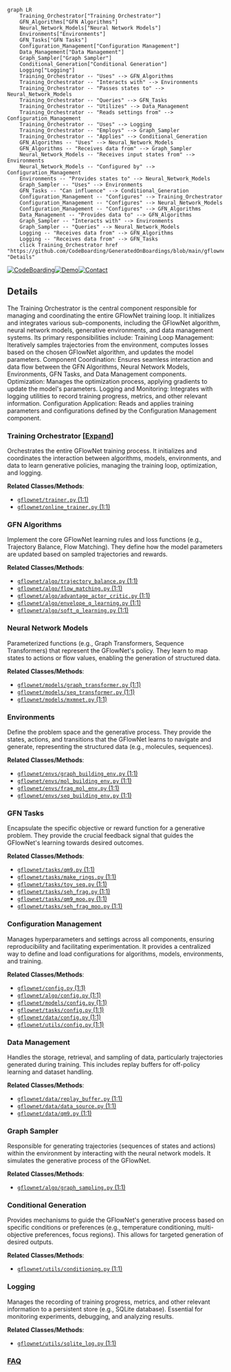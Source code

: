 ```mermaid
graph LR
    Training_Orchestrator["Training Orchestrator"]
    GFN_Algorithms["GFN Algorithms"]
    Neural_Network_Models["Neural Network Models"]
    Environments["Environments"]
    GFN_Tasks["GFN Tasks"]
    Configuration_Management["Configuration Management"]
    Data_Management["Data Management"]
    Graph_Sampler["Graph Sampler"]
    Conditional_Generation["Conditional Generation"]
    Logging["Logging"]
    Training_Orchestrator -- "Uses" --> GFN_Algorithms
    Training_Orchestrator -- "Interacts with" --> Environments
    Training_Orchestrator -- "Passes states to" --> Neural_Network_Models
    Training_Orchestrator -- "Queries" --> GFN_Tasks
    Training_Orchestrator -- "Utilizes" --> Data_Management
    Training_Orchestrator -- "Reads settings from" --> Configuration_Management
    Training_Orchestrator -- "Uses" --> Logging
    Training_Orchestrator -- "Employs" --> Graph_Sampler
    Training_Orchestrator -- "Applies" --> Conditional_Generation
    GFN_Algorithms -- "Uses" --> Neural_Network_Models
    GFN_Algorithms -- "Receives data from" --> Graph_Sampler
    Neural_Network_Models -- "Receives input states from" --> Environments
    Neural_Network_Models -- "Configured by" --> Configuration_Management
    Environments -- "Provides states to" --> Neural_Network_Models
    Graph_Sampler -- "Uses" --> Environments
    GFN_Tasks -- "Can influence" --> Conditional_Generation
    Configuration_Management -- "Configures" --> Training_Orchestrator
    Configuration_Management -- "Configures" --> Neural_Network_Models
    Configuration_Management -- "Configures" --> GFN_Algorithms
    Data_Management -- "Provides data to" --> GFN_Algorithms
    Graph_Sampler -- "Interacts with" --> Environments
    Graph_Sampler -- "Queries" --> Neural_Network_Models
    Logging -- "Receives data from" --> GFN_Algorithms
    Logging -- "Receives data from" --> GFN_Tasks
    click Training_Orchestrator href "https://github.com/CodeBoarding/GeneratedOnBoardings/blob/main/gflownet/Training_Orchestrator.md" "Details"
```

[![CodeBoarding](https://img.shields.io/badge/Generated%20by-CodeBoarding-9cf?style=flat-square)](https://github.com/CodeBoarding/CodeBoarding)[![Demo](https://img.shields.io/badge/Try%20our-Demo-blue?style=flat-square)](https://www.codeboarding.org/demo)[![Contact](https://img.shields.io/badge/Contact%20us%20-%20contact@codeboarding.org-lightgrey?style=flat-square)](mailto:contact@codeboarding.org)

## Details

The Training Orchestrator is the central component responsible for managing and coordinating the entire GFlowNet training loop. It initializes and integrates various sub-components, including the GFlowNet algorithm, neural network models, generative environments, and data management systems. Its primary responsibilities include: Training Loop Management: Iteratively samples trajectories from the environment, computes losses based on the chosen GFlowNet algorithm, and updates the model parameters. Component Coordination: Ensures seamless interaction and data flow between the GFN Algorithms, Neural Network Models, Environments, GFN Tasks, and Data Management components. Optimization: Manages the optimization process, applying gradients to update the model's parameters. Logging and Monitoring: Integrates with logging utilities to record training progress, metrics, and other relevant information. Configuration Application: Reads and applies training parameters and configurations defined by the Configuration Management component.

### Training Orchestrator [[Expand]](./Training_Orchestrator.md)
Orchestrates the entire GFlowNet training process. It initializes and coordinates the interaction between algorithms, models, environments, and data to learn generative policies, managing the training loop, optimization, and logging.


**Related Classes/Methods**:

- <a href="https://github.com/recursionpharma/gflownet/blob/trunk/src/gflownet/trainer.py#L1-L1" target="_blank" rel="noopener noreferrer">`gflownet/trainer.py` (1:1)</a>
- <a href="https://github.com/recursionpharma/gflownet/blob/trunk/src/gflownet/online_trainer.py#L1-L1" target="_blank" rel="noopener noreferrer">`gflownet/online_trainer.py` (1:1)</a>


### GFN Algorithms
Implement the core GFlowNet learning rules and loss functions (e.g., Trajectory Balance, Flow Matching). They define how the model parameters are updated based on sampled trajectories and rewards.


**Related Classes/Methods**:

- <a href="https://github.com/recursionpharma/gflownet/blob/trunk/src/gflownet/algo/trajectory_balance.py#L1-L1" target="_blank" rel="noopener noreferrer">`gflownet/algo/trajectory_balance.py` (1:1)</a>
- <a href="https://github.com/recursionpharma/gflownet/blob/trunk/src/gflownet/algo/flow_matching.py#L1-L1" target="_blank" rel="noopener noreferrer">`gflownet/algo/flow_matching.py` (1:1)</a>
- <a href="https://github.com/recursionpharma/gflownet/blob/trunk/src/gflownet/algo/advantage_actor_critic.py#L1-L1" target="_blank" rel="noopener noreferrer">`gflownet/algo/advantage_actor_critic.py` (1:1)</a>
- <a href="https://github.com/recursionpharma/gflownet/blob/trunk/src/gflownet/algo/envelope_q_learning.py#L1-L1" target="_blank" rel="noopener noreferrer">`gflownet/algo/envelope_q_learning.py` (1:1)</a>
- <a href="https://github.com/recursionpharma/gflownet/blob/trunk/src/gflownet/algo/soft_q_learning.py#L1-L1" target="_blank" rel="noopener noreferrer">`gflownet/algo/soft_q_learning.py` (1:1)</a>


### Neural Network Models
Parameterized functions (e.g., Graph Transformers, Sequence Transformers) that represent the GFlowNet's policy. They learn to map states to actions or flow values, enabling the generation of structured data.


**Related Classes/Methods**:

- <a href="https://github.com/recursionpharma/gflownet/blob/trunk/src/gflownet/models/graph_transformer.py#L1-L1" target="_blank" rel="noopener noreferrer">`gflownet/models/graph_transformer.py` (1:1)</a>
- <a href="https://github.com/recursionpharma/gflownet/blob/trunk/src/gflownet/models/seq_transformer.py#L1-L1" target="_blank" rel="noopener noreferrer">`gflownet/models/seq_transformer.py` (1:1)</a>
- <a href="https://github.com/recursionpharma/gflownet/blob/trunk/src/gflownet/models/mxmnet.py#L1-L1" target="_blank" rel="noopener noreferrer">`gflownet/models/mxmnet.py` (1:1)</a>


### Environments
Define the problem space and the generative process. They provide the states, actions, and transitions that the GFlowNet learns to navigate and generate, representing the structured data (e.g., molecules, sequences).


**Related Classes/Methods**:

- <a href="https://github.com/recursionpharma/gflownet/blob/trunk/src/gflownet/envs/graph_building_env.py#L1-L1" target="_blank" rel="noopener noreferrer">`gflownet/envs/graph_building_env.py` (1:1)</a>
- <a href="https://github.com/recursionpharma/gflownet/blob/trunk/src/gflownet/envs/mol_building_env.py#L1-L1" target="_blank" rel="noopener noreferrer">`gflownet/envs/mol_building_env.py` (1:1)</a>
- <a href="https://github.com/recursionpharma/gflownet/blob/trunk/src/gflownet/envs/frag_mol_env.py#L1-L1" target="_blank" rel="noopener noreferrer">`gflownet/envs/frag_mol_env.py` (1:1)</a>
- <a href="https://github.com/recursionpharma/gflownet/blob/trunk/src/gflownet/envs/seq_building_env.py#L1-L1" target="_blank" rel="noopener noreferrer">`gflownet/envs/seq_building_env.py` (1:1)</a>


### GFN Tasks
Encapsulate the specific objective or reward function for a generative problem. They provide the crucial feedback signal that guides the GFlowNet's learning towards desired outcomes.


**Related Classes/Methods**:

- <a href="https://github.com/recursionpharma/gflownet/blob/trunk/src/gflownet/tasks/qm9.py#L1-L1" target="_blank" rel="noopener noreferrer">`gflownet/tasks/qm9.py` (1:1)</a>
- <a href="https://github.com/recursionpharma/gflownet/blob/trunk/src/gflownet/tasks/make_rings.py#L1-L1" target="_blank" rel="noopener noreferrer">`gflownet/tasks/make_rings.py` (1:1)</a>
- <a href="https://github.com/recursionpharma/gflownet/blob/trunk/src/gflownet/tasks/toy_seq.py#L1-L1" target="_blank" rel="noopener noreferrer">`gflownet/tasks/toy_seq.py` (1:1)</a>
- <a href="https://github.com/recursionpharma/gflownet/blob/trunk/src/gflownet/tasks/seh_frag.py#L1-L1" target="_blank" rel="noopener noreferrer">`gflownet/tasks/seh_frag.py` (1:1)</a>
- <a href="https://github.com/recursionpharma/gflownet/blob/trunk/src/gflownet/tasks/qm9_moo.py#L1-L1" target="_blank" rel="noopener noreferrer">`gflownet/tasks/qm9_moo.py` (1:1)</a>
- <a href="https://github.com/recursionpharma/gflownet/blob/trunk/src/gflownet/tasks/seh_frag_moo.py#L1-L1" target="_blank" rel="noopener noreferrer">`gflownet/tasks/seh_frag_moo.py` (1:1)</a>


### Configuration Management
Manages hyperparameters and settings across all components, ensuring reproducibility and facilitating experimentation. It provides a centralized way to define and load configurations for algorithms, models, environments, and training.


**Related Classes/Methods**:

- <a href="https://github.com/recursionpharma/gflownet/blob/trunk/src/gflownet/config.py#L1-L1" target="_blank" rel="noopener noreferrer">`gflownet/config.py` (1:1)</a>
- <a href="https://github.com/recursionpharma/gflownet/blob/trunk/src/gflownet/algo/config.py#L1-L1" target="_blank" rel="noopener noreferrer">`gflownet/algo/config.py` (1:1)</a>
- <a href="https://github.com/recursionpharma/gflownet/blob/trunk/src/gflownet/models/config.py#L1-L1" target="_blank" rel="noopener noreferrer">`gflownet/models/config.py` (1:1)</a>
- <a href="https://github.com/recursionpharma/gflownet/blob/trunk/src/gflownet/tasks/config.py#L1-L1" target="_blank" rel="noopener noreferrer">`gflownet/tasks/config.py` (1:1)</a>
- <a href="https://github.com/recursionpharma/gflownet/blob/trunk/src/gflownet/data/config.py#L1-L1" target="_blank" rel="noopener noreferrer">`gflownet/data/config.py` (1:1)</a>
- <a href="https://github.com/recursionpharma/gflownet/blob/trunk/src/gflownet/utils/config.py#L1-L1" target="_blank" rel="noopener noreferrer">`gflownet/utils/config.py` (1:1)</a>


### Data Management
Handles the storage, retrieval, and sampling of data, particularly trajectories generated during training. This includes replay buffers for off-policy learning and dataset handling.


**Related Classes/Methods**:

- <a href="https://github.com/recursionpharma/gflownet/blob/trunk/src/gflownet/data/replay_buffer.py#L1-L1" target="_blank" rel="noopener noreferrer">`gflownet/data/replay_buffer.py` (1:1)</a>
- <a href="https://github.com/recursionpharma/gflownet/blob/trunk/src/gflownet/data/data_source.py#L1-L1" target="_blank" rel="noopener noreferrer">`gflownet/data/data_source.py` (1:1)</a>
- <a href="https://github.com/recursionpharma/gflownet/blob/trunk/src/gflownet/data/qm9.py#L1-L1" target="_blank" rel="noopener noreferrer">`gflownet/data/qm9.py` (1:1)</a>


### Graph Sampler
Responsible for generating trajectories (sequences of states and actions) within the environment by interacting with the neural network models. It simulates the generative process of the GFlowNet.


**Related Classes/Methods**:

- <a href="https://github.com/recursionpharma/gflownet/blob/trunk/src/gflownet/algo/graph_sampling.py#L1-L1" target="_blank" rel="noopener noreferrer">`gflownet/algo/graph_sampling.py` (1:1)</a>


### Conditional Generation
Provides mechanisms to guide the GFlowNet's generative process based on specific conditions or preferences (e.g., temperature conditioning, multi-objective preferences, focus regions). This allows for targeted generation of desired outputs.


**Related Classes/Methods**:

- <a href="https://github.com/recursionpharma/gflownet/blob/trunk/src/gflownet/utils/conditioning.py#L1-L1" target="_blank" rel="noopener noreferrer">`gflownet/utils/conditioning.py` (1:1)</a>


### Logging
Manages the recording of training progress, metrics, and other relevant information to a persistent store (e.g., SQLite database). Essential for monitoring experiments, debugging, and analyzing results.


**Related Classes/Methods**:

- <a href="https://github.com/recursionpharma/gflownet/blob/trunk/src/gflownet/utils/sqlite_log.py#L1-L1" target="_blank" rel="noopener noreferrer">`gflownet/utils/sqlite_log.py` (1:1)</a>




### [FAQ](https://github.com/CodeBoarding/GeneratedOnBoardings/tree/main?tab=readme-ov-file#faq)